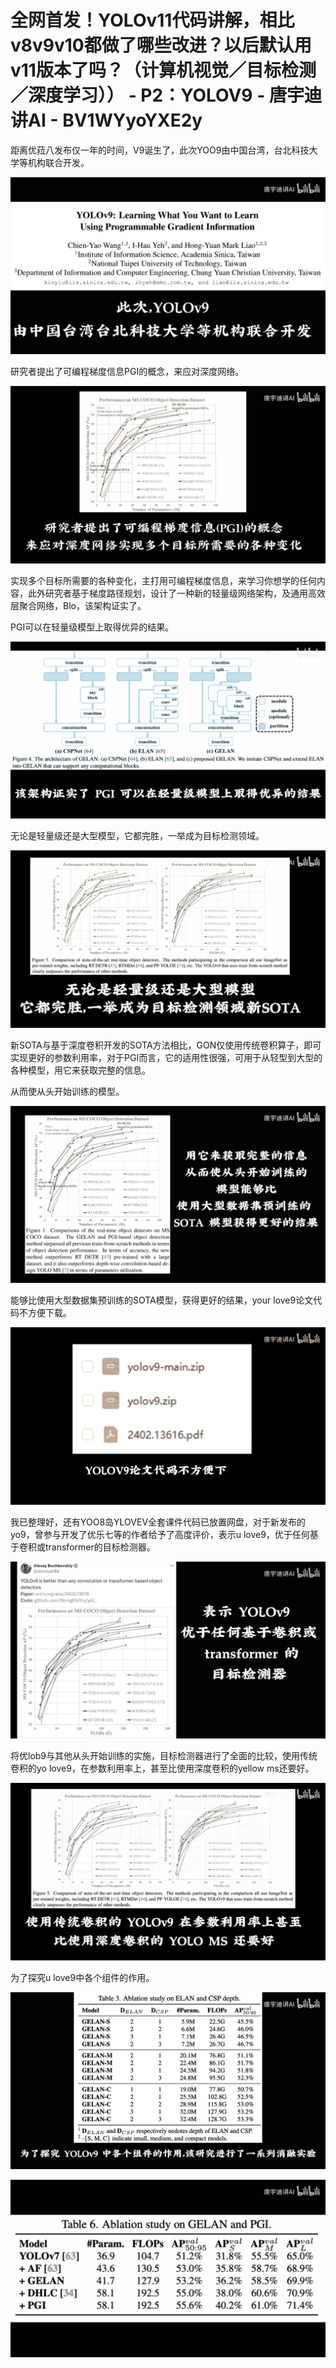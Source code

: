 # 全网首发！YOLOv11代码讲解，相比v8v9v10都做了哪些改进？以后默认用v11版本了吗？（计算机视觉／目标检测／深度学习）） - P2：YOLOV9 - 唐宇迪讲AI - BV1WYyoYXE2y

距离优菈八发布仅一年的时间，V9诞生了，此次YOO9由中国台湾，台北科技大学等机构联合开发。

![](img/55943526444a4c781c679204299d915a_1.png)

研究者提出了可编程梯度信息PGI的概念，来应对深度网络。

![](img/55943526444a4c781c679204299d915a_3.png)

实现多个目标所需要的各种变化，主打用可编程梯度信息，来学习你想学的任何内容，此外研究者基于梯度路径规划，设计了一种新的轻量级网络架构，及通用高效层聚合网络，Blo，该架构证实了。

PGI可以在轻量级模型上取得优异的结果。

![](img/55943526444a4c781c679204299d915a_5.png)

无论是轻量级还是大型模型，它都完胜，一举成为目标检测领域。

![](img/55943526444a4c781c679204299d915a_7.png)

新SOTA与基于深度卷积开发的SOTA方法相比，GON仅使用传统卷积算子，即可实现更好的参数利用率，对于PGI而言，它的适用性很强，可用于从轻型到大型的各种模型，用它来获取完整的信息。

从而使从头开始训练的模型。

![](img/55943526444a4c781c679204299d915a_9.png)

能够比使用大型数据集预训练的SOTA模型，获得更好的结果，your love9论文代码不方便下载。

![](img/55943526444a4c781c679204299d915a_11.png)

我已整理好，还有YOO8岛YLOVEV全套课件代码已放置网盘，对于新发布的yo9，曾参与开发了优乐七等的作者给予了高度评价，表示u love9，优于任何基于卷积或transformer的目标检测器。



![](img/55943526444a4c781c679204299d915a_13.png)

将优lob9与其他从头开始训练的实施，目标检测器进行了全面的比较，使用传统卷积的yo love9，在参数利用率上，甚至比使用深度卷积的yellow ms还要好。



![](img/55943526444a4c781c679204299d915a_15.png)

为了探究u love9中各个组件的作用。

![](img/55943526444a4c781c679204299d915a_17.png)

![](img/55943526444a4c781c679204299d915a_18.png)